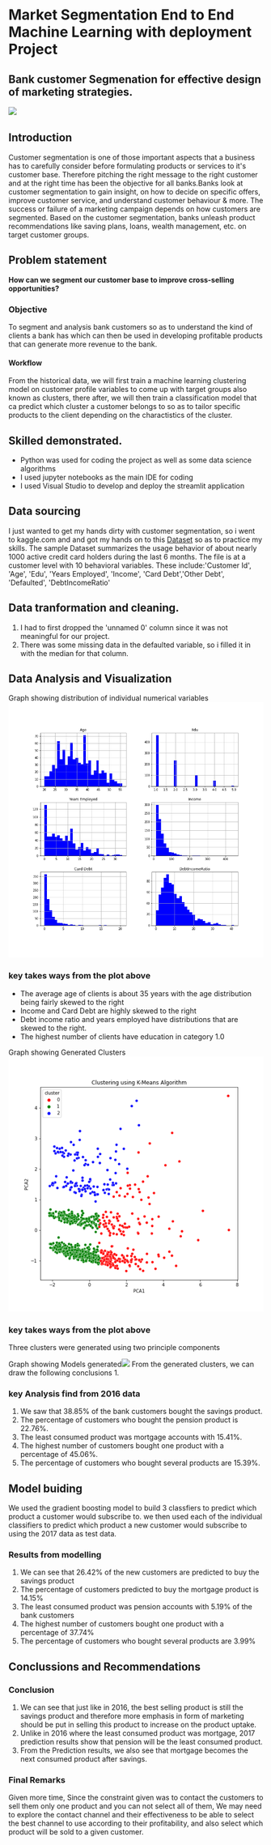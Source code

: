 # Market Segmentation End to End Machine Learning with deployment Project

## Bank customer Segmenation for effective design of marketing strategies.
![](IMAGES/cover_image.jpg)
## Introduction
Customer segmentation is one of those important aspects that a business has to carefully consider before formulating products or services to it's customer base. Therefore pitching the right message to the right customer and at the right time has been the objective for all banks.Banks look at customer segmentation to gain insight, on how to decide on specific offers, improve customer service, and understand customer behaviour & more. The success or failure of a marketing campaign depends on how customers are segmented. Based on the customer segmentation, banks unleash product recommendations like saving plans, loans, wealth management, etc. on target customer groups.

##  Problem statement 
__How can we segment our customer base to improve cross-selling opportunities?__

<h3>Objective</h3> 
To segment and analysis bank customers so as to understand the kind of clients a bank has which can then be used in developing profitable products that can generate more revenue to the bank. 
 
<h4>Workflow</h4>
From the historical data, we will first train a machine learning clustering  model on customer profile variables to come up with target groups also known as clusters, there after, we will then train a classification model that ca predict which cluster a customer belongs to so as to tailor specific products to the client depending on the charactistics of the cluster.

## Skilled demonstrated.
- Python was used for coding the project as well as some data science algorithms
- I used jupyter notebooks as the main IDE for coding
- I used Visual Studio to develop and deploy the streamlit application

## Data sourcing
I just wanted to get my hands dirty with customer segmentation, so i went to kaggle.com and and got my hands on to this  <a href="https://www.kaggle.com/datasets/sidharth178/customer-segmentation">Dataset</a> so as to practice my skills. 
 The sample Dataset summarizes the usage behavior of about nearly 1000 active credit card holders during the last 6 months. The file is at a customer level with 10 behavioral variables.
 These include:'Customer Id', 'Age', 'Edu', 'Years Employed', 'Income', 'Card Debt','Other Debt', 'Defaulted', 'DebtIncomeRatio'

## Data tranformation and cleaning.
1.  I had to first dropped the 'unnamed 0' column since it was not meaningful for our project.
3.  There was some missing data in the defaulted variable, so i filled it in with the median for that column.


## Data Analysis and Visualization
Graph showing distribution of individual numerical variables![](IMAGES/Histogram_image1.png)
### key takes ways from the plot above
- The average age of clients is about 35 years with the age distribution being fairly skewed to the right
- Income and Card Debt are highly skewed to the right
- Debt income ratio and years employed have distributions that are skewed to the right.
- The highest number of clients have education in category 1.0

Graph showing Generated Clusters![](IMAGES/cluster_image.png)
### key takes ways from the plot above
Three clusters were generated using two principle components 

Graph showing Models generated![](IMAGES/model_image1.png)
From the generated clusters, we can draw the following conclusions
1. 


### key Analysis find from 2016  data
1. We saw that 38.85% of the bank customers bought the savings product.
2. The percentage of customers who bought the pension product is 22.76%. 
3. The least consumed product was mortgage accounts with 15.41%.
4. The highest number of customers bought one product with a percentage of 45.06%. 
5. The percentage of customers who bought several products are 15.39%.

## Model buiding
We used the gradient boosting model to build 3 classfiers to predict which product a customer would subscribe to. 
we then used each of the individual classifiers to predict which product a new customer would subscribe to using the 
2017 data as test data.
### Results from modelling
1. We can see that 26.42% of the new customers are predicted to buy the savings product
2. The percentage of customers predicted to buy the mortgage product is 14.15% 
3. The least consumed product was pension accounts with 5.19% of the bank customers
4. The highest number of customers bought one product with a percentage of 37.74%
5. The percentage of customers who bought several products are 3.99%



## Conclussions and Recommendations
### Conclusion

1. We can see that just like in 2016, the best selling product is still the savings product and therefore more emphasis in form of marketing should be put in selling this product to increase on the product uptake.
2. Unlike in 2016 where the least consumed product was mortgage, 2017 prediction results show that pension will be the least consumed product.
3. From the Prediction results, we also see that mortgage becomes the next consumed product after savings. 

### Final Remarks
Given more time, Since the constraint given was to contact the customers to sell them only one product and you can not select all of them, We may need to explore the contact channel and their effectiveness to be able to select the best channel to use according to their profitability, and also select which product will be sold to a given customer.









